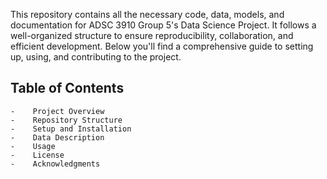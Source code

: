This repository contains all the necessary code, data, models, and documentation for ADSC 3910 Group 5's Data Science Project. It follows a well-organized structure to ensure reproducibility, collaboration, and efficient development. Below you'll find a comprehensive guide to setting up, using, and contributing to the project.

## Table of Contents
    -    Project Overview
    -    Repository Structure
    -    Setup and Installation
    -    Data Description
    -    Usage
    -    License
    -    Acknowledgments
